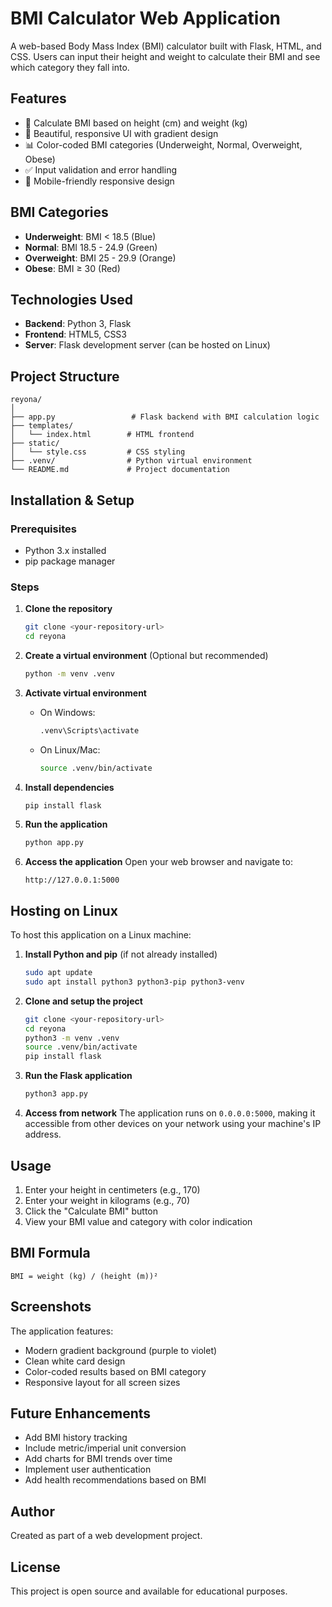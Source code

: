 # BMI Calculator Web Application

A web-based Body Mass Index (BMI) calculator built with Flask, HTML, and CSS. Users can input their height and weight to calculate their BMI and see which category they fall into.

## Features

- 🎯 Calculate BMI based on height (cm) and weight (kg)
- 🎨 Beautiful, responsive UI with gradient design
- 📊 Color-coded BMI categories (Underweight, Normal, Overweight, Obese)
- ✅ Input validation and error handling
- 📱 Mobile-friendly responsive design

## BMI Categories

- **Underweight**: BMI < 18.5 (Blue)
- **Normal**: BMI 18.5 - 24.9 (Green)
- **Overweight**: BMI 25 - 29.9 (Orange)
- **Obese**: BMI ≥ 30 (Red)

## Technologies Used

- **Backend**: Python 3, Flask
- **Frontend**: HTML5, CSS3
- **Server**: Flask development server (can be hosted on Linux)

## Project Structure

```
reyona/
│
├── app.py                 # Flask backend with BMI calculation logic
├── templates/
│   └── index.html        # HTML frontend
├── static/
│   └── style.css         # CSS styling
├── .venv/                # Python virtual environment
└── README.md             # Project documentation
```

## Installation & Setup

### Prerequisites
- Python 3.x installed
- pip package manager

### Steps

1. **Clone the repository**
   ```bash
   git clone <your-repository-url>
   cd reyona
   ```

2. **Create a virtual environment** (Optional but recommended)
   ```bash
   python -m venv .venv
   ```

3. **Activate virtual environment**
   - On Windows:
     ```bash
     .venv\Scripts\activate
     ```
   - On Linux/Mac:
     ```bash
     source .venv/bin/activate
     ```

4. **Install dependencies**
   ```bash
   pip install flask
   ```

5. **Run the application**
   ```bash
   python app.py
   ```

6. **Access the application**
   Open your web browser and navigate to:
   ```
   http://127.0.0.1:5000
   ```

## Hosting on Linux

To host this application on a Linux machine:

1. **Install Python and pip** (if not already installed)
   ```bash
   sudo apt update
   sudo apt install python3 python3-pip python3-venv
   ```

2. **Clone and setup the project**
   ```bash
   git clone <your-repository-url>
   cd reyona
   python3 -m venv .venv
   source .venv/bin/activate
   pip install flask
   ```

3. **Run the Flask application**
   ```bash
   python3 app.py
   ```

4. **Access from network**
   The application runs on `0.0.0.0:5000`, making it accessible from other devices on your network using your machine's IP address.

## Usage

1. Enter your height in centimeters (e.g., 170)
2. Enter your weight in kilograms (e.g., 70)
3. Click the "Calculate BMI" button
4. View your BMI value and category with color indication

## BMI Formula

```
BMI = weight (kg) / (height (m))²
```

## Screenshots

The application features:
- Modern gradient background (purple to violet)
- Clean white card design
- Color-coded results based on BMI category
- Responsive layout for all screen sizes

## Future Enhancements

- Add BMI history tracking
- Include metric/imperial unit conversion
- Add charts for BMI trends over time
- Implement user authentication
- Add health recommendations based on BMI

## Author

Created as part of a web development project.

## License

This project is open source and available for educational purposes.
